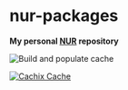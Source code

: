 # nur-packages

**My personal [NUR](https://github.com/nix-community/NUR) repository**

![Build and populate cache](https://github.com/VojtechStep/vspkgs/workflows/Build%20and%20populate%20cache/badge.svg)

[![Cachix Cache](https://img.shields.io/badge/cachix-vspkgs-blue.svg)](https://vspkgs.cachix.org)

